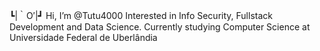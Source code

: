 ┗|｀O′|┛ Hi, I’m @Tutu4000
Interested in Info Security, Fullstack Development and Data Science.
Currently studying Computer Science at Universidade Federal de Uberlândia
